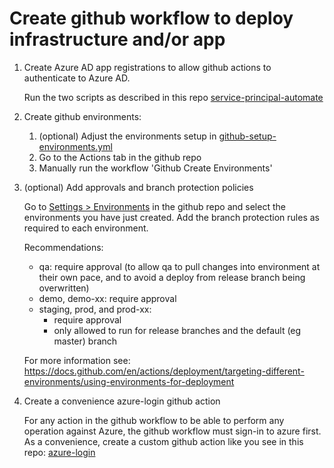 # Create github workflow to deploy infrastructure and/or app

1. Create Azure AD app registrations to allow github actions to authenticate to Azure AD.

   Run the two scripts as described in this repo [service-principal-automate](https://github.com/MRI-Software/service-principal-automate)

2. Create github environments:

   1. (optional) Adjust the environments setup in [github-setup-environments.yml](../.github/workflows/github-setup-environments.yml)
   2. Go to the Actions tab in the github repo
   3. Manually run the workflow 'Github Create Environments'

3. (optional) Add approvals and branch protection policies

   Go to [Settings > Environments](https://github.com/christianacca/web-api-starter/settings/environments) in the github repo
   and select the environments you have just created. Add the branch protection rules as required to each environment.

   Recommendations:
   * qa: require approval (to allow qa to pull changes into environment at their own pace, and to avoid a deploy from release branch being overwritten)
   * demo, demo-xx: require approval
   * staging, prod, and prod-xx:
     * require approval
     * only allowed to run for release branches and the default (eg master) branch

   For more information see: <https://docs.github.com/en/actions/deployment/targeting-different-environments/using-environments-for-deployment>

4. Create a convenience azure-login github action

   For any action in the github workflow to be able to perform any operation against Azure, the github workflow must sign-in to azure first.
   As a convenience, create a custom github action like you see in this repo: [azure-login](../.github/actions/azure-login)
